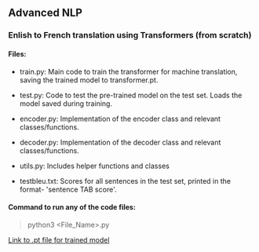 ## Advanced NLP
### Enlish to French translation using Transformers (from scratch)

#### Files:
- train.py: Main code to train the transformer for machine
translation, saving the trained model to transformer.pt.

- test.py: Code to test the pre-trained model on the test set.
Loads the model saved during training.

- encoder.py: Implementation of the encoder class and relevant classes/functions.

- decoder.py: Implementation of the decoder class and relevant classes/functions.

- utils.py: Includes helper functions and classes

- testbleu.txt: Scores for all sentences in the test set, printed
in the format- 'sentence TAB score'.

#### Command to run any of the code files:
> python3 <File_Name>.py

[Link to .pt file for trained model](https://drive.google.com/file/d/1tz0DOoDAWCY8TdTFmtiiNebQebuIh-XI/view?usp=drive_link)

